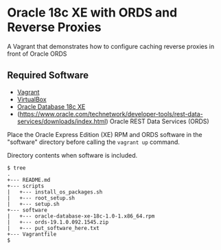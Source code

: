 # Oracle 18c XE with ORDS and Reverse Proxies

A Vagrant that demonstrates how to configure caching reverse proxies in front of Oracle ORDS

## Required Software

* [Vagrant](https://www.vagrantup.com/downloads.html)
* [VirtualBox](https://www.virtualbox.org/wiki/Downloads)
* [Oracle Database 18c XE](https://www.oracle.com/database/technologies/appdev/xe.html)
* (https://www.oracle.com/technetwork/developer-tools/rest-data-services/downloads/index.html) Oracle REST Data Services (ORDS)

Place the Oracle Express Edition (XE) RPM and ORDS software in the "software" directory before calling the `vagrant up` command.

Directory contents when software is included.

```
$ tree
.
+--- README.md
+--- scripts
|   +--- install_os_packages.sh
|   +--- root_setup.sh
|   +--- setup.sh
+--- software
|   +--- oracle-database-xe-18c-1.0-1.x86_64.rpm
|   +--- ords-19.1.0.092.1545.zip
|   +--- put_software_here.txt
+--- Vagrantfile
$
```
